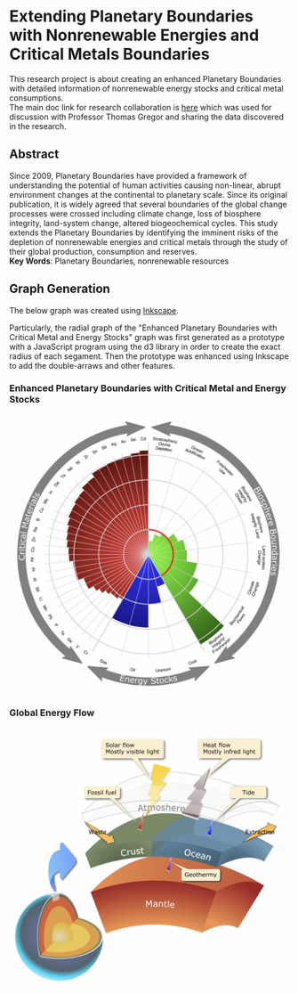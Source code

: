 # Extending Planetary Boundaries with Nonrenewable Energies and Critical Metals Boundaries

This research project is about creating an enhanced Planetary Boundaries with detailed information of nonrenewable energy stocks and critical metal consumptions.<br> 
The main doc link for research collaboration is [here](https://docs.google.com/spreadsheets/d/1BQxb_64Y3AaJucbi4gKFQSzHyF9mcKbcQFAaD9j6oKM/edit?usp=sharing) which was used for discussion with Professor Thomas Gregor and sharing the data discovered in the research.

## Abstract
Since 2009, Planetary Boundaries have provided a framework of understanding the potential of human activities causing non-linear, abrupt environment changes at the continental to planetary scale. Since its original publication, it is widely agreed that several boundaries of the global change processes were crossed including climate change, loss of biosphere integrity, land-system change, altered biogeochemical cycles. This study extends the Planetary Boundaries by identifying the imminent risks of the depletion of nonrenewable energies and critical metals through the study of their global production, consumption and reserves.<br> 
**Key Words**: Planetary Boundaries, nonrenewable resources


## Graph Generation
The below graph was created using [Inkscape](https://inkscape.org/). <br> 

Particularly, the radial graph of the "Enhanced Planetary Boundaries with Critical Metal and Energy Stocks" graph was first generated as a prototype with a JavaScript program using the d3 library in order to create the exact radius of each segament. Then the prototype was enhanced using Inkscape to add the double-arraws and other features.<br> 


### Enhanced Planetary Boundaries with Critical Metal and Energy Stocks
![Enhanced Planetary Boundaries](pngs/PlanetaryBoundaryEnhancedDiagram.png)

### Global Energy Flow
![Global Enger Flow](pngs/GlobalEnergyFlow.png)
